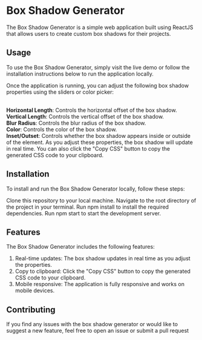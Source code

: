 # Box Shadow Generator
The Box Shadow Generator is a simple web application built using ReactJS that allows users to create custom box shadows for their projects.

## Usage
To use the Box Shadow Generator, simply visit the live demo or follow the installation instructions below to run the application locally.

Once the application is running, you can adjust the following box shadow properties using the sliders or color picker:

<br>**Horizontal Length**: Controls the horizontal offset of the box shadow.
<br>**Vertical Length**: Controls the vertical offset of the box shadow.
<br>**Blur Radius**: Controls the blur radius of the box shadow.
<br>**Color**: Controls the color of the box shadow.
<br>**Inset/Outset**: Controls whether the box shadow appears inside or outside of the element.
As you adjust these properties, the box shadow will update in real time. You can also click the "Copy CSS" button to copy the generated CSS code to your clipboard.

## Installation
To install and run the Box Shadow Generator locally, follow these steps:

Clone this repository to your local machine.
Navigate to the root directory of the project in your terminal.
Run npm install to install the required dependencies.
Run npm start to start the development server.

## Features
The Box Shadow Generator includes the following features:

1. Real-time updates: The box shadow updates in real time as you adjust the properties.
1. Copy to clipboard: Click the "Copy CSS" button to copy the generated CSS code to your clipboard.
1. Mobile responsive: The application is fully responsive and works on mobile devices.

## Contributing
If you find any issues with the box shadow generator or would like to suggest a new feature, feel free to open an issue or submit a pull request
